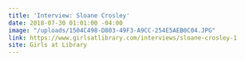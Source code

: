 ```yaml
---
title: 'Interview: Sloane Crosley'
date: 2018-07-30 01:01:00 -04:00
image: "/uploads/1504C498-D803-49F3-A9CC-254E5AEB0C04.JPG"
link: https://www.girlsatlibrary.com/interviews/sloane-crosley-1
site: Girls at Library
---
```


